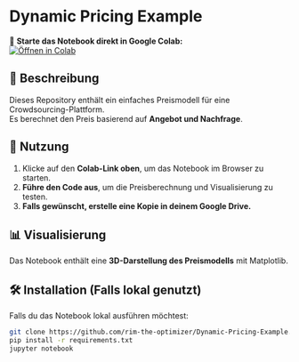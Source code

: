# Dynamic Pricing Example

🚀 **Starte das Notebook direkt in Google Colab:**  
[![Öffnen in Colab](https://colab.research.google.com/assets/colab-badge.svg)](https://colab.research.google.com/github/rim-the-optimizer/Dynamic-Pricing-Example/blob/main/dynamic_pricing.ipynb)

## 📖 Beschreibung
Dieses Repository enthält ein einfaches Preismodell für eine Crowdsourcing-Plattform.  
Es berechnet den Preis basierend auf **Angebot und Nachfrage**.

## 🔧 Nutzung
1. Klicke auf den **Colab-Link oben**, um das Notebook im Browser zu starten.  
2. **Führe den Code aus**, um die Preisberechnung und Visualisierung zu testen.  
3. **Falls gewünscht, erstelle eine Kopie in deinem Google Drive.**

## 📊 Visualisierung
Das Notebook enthält eine **3D-Darstellung des Preismodells** mit Matplotlib.

## 🛠 Installation (Falls lokal genutzt)
Falls du das Notebook lokal ausführen möchtest:
```bash
git clone https://github.com/rim-the-optimizer/Dynamic-Pricing-Example.git
pip install -r requirements.txt
jupyter notebook
